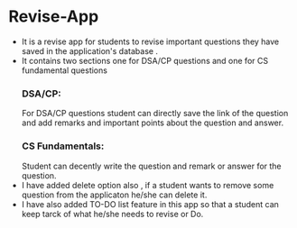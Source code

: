 # Revise-App

* It is a revise app for students to revise important questions they have saved in the application's database . 
* It contains two sections one for DSA/CP questions and one for CS fundamental questions 
   ### DSA/CP:
    For DSA/CP questions student can directly save the link of the question and add remarks and important points about the question and answer.
   ### CS Fundamentals:
    Student can decently write the question and remark or answer for the question. 
* I have added delete option also , if a student wants to remove some question from the applicaton he/she can delete it.
* I have also added TO-DO list feature in this app so that a student can keep tarck of what he/she needs to revise or Do.



